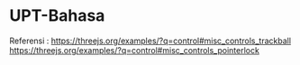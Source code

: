 # UPT-Bahasa

Referensi : 
https://threejs.org/examples/?q=control#misc_controls_trackball
https://threejs.org/examples/?q=control#misc_controls_pointerlock